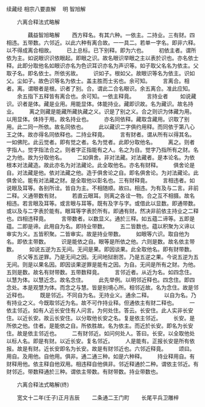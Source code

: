 续藏经 相宗八要直解
　明 智旭解



　　六离合释法式略解

　　　　藕益智旭略解
　　西方释名。有其六种。一依主。二持业。三有财。四相违。五带数。六邻近。以此六种有离合故。一一具二。若单一字名。即非六释。以不得成离合相故。
　　已上总标。已下别释。即为六也。
　　初依主者。谓所依为主。如说眼识识依眼起。即眼之识。故名眼识举眼之主以表於识也。亦名依士释。此即分取他名如眼识亦名为色识耳识亦名为声识等。如子取父名名为依主。父取子名。即名依士。所依劣故。
　　识如子。根如父。故眼识等名为依主。识如父。尘如子。故色识等名为依士。盖主胜而士劣也。余可知。
　　言离合。相者。离。谓眼者是根。识者了别。合。谓此二合名眼识。余五离合。准此应知。
　　余五指下五释皆有离合也。余可知。一依主释竟。
　　言持业者
　　如说藏识。识者是体。藏是业用。用能显体。体能持业。藏即识故。名为藏识。故名持业。
　　离之则藏是能藏所藏执藏之义。识是了别之义。合之则识为体藏为用。以用显体。体持于用。故名持业也。
　　亦名同依释。藏取含藏用。识取了别用。此二同一所依。故名同依也。
　　此以藏识二字俱约用释。而同依于第八心王之体。故亦得名同依释也。二持业释竟。
　　言有财者。谓从所有以得其名。一如佛陀。此云觉者。即有觉之者。名为觉者。此即分取他名。
　　离之。则者字指人。觉字指法合之。则者字正指能有之人。名之为自。觉字乃指所有之财。名之为他。故为分取他名。
　　二如俱舍。非对法藏。对法藏者。是本论名。为依根本对法藏造。故此亦名为对法藏论。此全取他名。亦名有财释。
　　俱舍论是自。对法藏是他。依对法藏之他。造于俱舍论之自。即名俱舍论。为对法藏论。此俱舍论。能有对法藏之财。是全取他以彰名也。三有财释竟。
　　言相违者。如说眼及耳等。各别所诠。皆自为主。不相随顺。故曰。相违。为有及与二言。非前二释。义通带数有财。
　　若直云眼耳。则离之各诠一物。合之互不相摄。故名相违。若言眼及耳等。或言眼与耳等。既有及字与字。或借此以显数。即通带数。或以及与二字表於能有。眼耳等字表於所有。即通有财。然决非前依主持业之二释也。四相违释竟。
　　言带数者。以数显义。通於三释。如五蕴二谛等。五即是蕴。二即是谛。此用自为名。即持业带数。
　　五二皆数也。蕴以积聚为义谛以审实为义。五皆积聚。二皆审实。故是持业带数。
　　如眼等六识。取自他为名。即依主带数。
　　识是能依之自。眼等是所依之他。六则是数。故名依主带数。
　　如说五逆为五无间。无间是果。即因谈果。此全取他名。即有财带数。
　　杀父等五逆罪。乃是无间之因。无间地狱剧苦。乃是五逆之果。今说五逆为五无间。则是以果名因。即因谈果逆罪是能有之因。为自。无间是所有之财。为他。五则是数。故名有财带数。五带数释竟。
　　言邻近者。从近为名。如四念住。以慧为体。以慧近念。故名念住。
　　此先举例。以明邻近释也。四念住。即四念处。本是观慧为体。而念之与慧。皆是别境心所。相邻近故。名为念住。故是邻近释也。
　　既是邻近。不同自为名。无持业义。通余二释。
　　以自为名。乃有持业之义。今既取邻近为名。故不可作持业释。但通依主有财二释也。
　　一依主邻近。如有人近长安住有人问言。为何处住。答云。长安住。此人实非长安住。以近长安。故云长安住。以分取他长安之名。复是依主邻近。
　　长安。是所依之他。住者。是能依之自。所依胜故。名为依主。而近於长安。即名为长安住。故是依主邻近也。
　　二有财邻近。如问何处人。答曰。长安。以全取他处以标人名。即是有财。以近长安。复名邻近。
　　人是能有。正报长安是所有依报。故是有财。近长安即名为长安。故是有财邻近也。六邻近释竟。
　　颂曰。用自。及用他。自他用。俱非。通二通三种。如是六种释。
　　持业释用自。有财释用他。依主释自他双用。相违释自他俱非。邻近释通於二种。谓依主邻近。有财邻近。带数释通於三种。谓依主带数。有财带数。持业带数也。

　　六离合释法式略解(终)

　　宽文十二年(壬子)正月吉辰
　　二条通二王门町
　　长尾平兵卫雕梓
